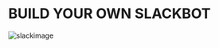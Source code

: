 # BUILD YOUR OWN SLACKBOT 


![slackimage](https://www.uctoday.com/wp-content/uploads/2017/04/slack-review-team-collaboration-software.jpg)



